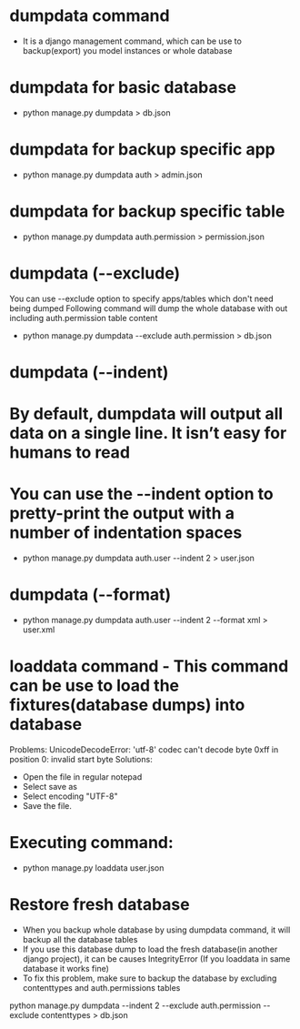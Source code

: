 # dumpdata command
- It is a django management command, which can be use to backup(export) you model instances or whole database

# dumpdata for basic database 
- python manage.py dumpdata > db.json

# dumpdata for backup specific app
- python manage.py dumpdata auth > admin.json

# dumpdata for backup specific table
- python manage.py dumpdata auth.permission > permission.json

# dumpdata (--exclude)
You can use --exclude option to specify apps/tables which don't need being dumped
Following command will dump the whole database with out including auth.permission table content
- python manage.py dumpdata --exclude auth.permission > db.json

# dumpdata (--indent)
# By default, dumpdata will output all data on a single line. It isn’t easy for humans to read
# You can use the --indent option to pretty-print the output with a number of indentation spaces
- python manage.py dumpdata auth.user --indent 2 > user.json

# dumpdata (--format)
- python manage.py dumpdata auth.user --indent 2 --format xml > user.xml

# loaddata command - This command can be use to load the fixtures(database dumps) into database
Problems: UnicodeDecodeError: 'utf-8' codec can't decode byte 0xff in position 0: invalid start byte
Solutions:
- Open the file in regular notepad
- Select save as
- Select encoding "UTF-8"
- Save the file.
# Executing command:
- python manage.py loaddata user.json

# Restore fresh database
- When you backup whole database by using dumpdata command, it will backup all the database tables
- If you use this database dump to load the fresh database(in another django project), it can be causes IntegrityError (If you loaddata in same database it works fine)
- To fix this problem, make sure to backup the database by excluding contenttypes and auth.permissions tables

python manage.py dumpdata --indent 2  --exclude auth.permission --exclude contenttypes > db.json








